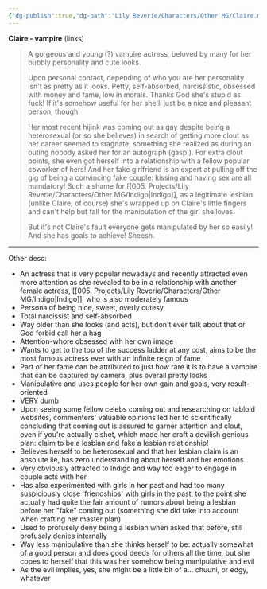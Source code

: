```yaml
---
{"dg-publish":true,"dg-path":"Lily Reverie/Characters/Other MG/Claire.md","permalink":"/lily-reverie/characters/other-mg/claire/","created":"2024-01-20T04:33:51.247-03:00","updated":"2024-01-20T04:33:51.247-03:00"}
---
```


**Claire - vampire**
(links)

> A gorgeous and young (?) vampire actress, beloved by many for her bubbly personality and cute looks.
> 
> Upon personal contact, depending of who you are her personality isn't as pretty as it looks. Petty, self-absorbed, narcissistic, obsessed with money and fame, low in morals. Thanks God she's stupid as fuck! If it's somehow useful for her she'll just be a nice and pleasant person, though.
> 
> Her most recent hijink was coming out as gay despite being a heterosexual (or so she believes) in search of getting more clout as her career seemed to stagnate, something she realized as during an outing nobody asked her for an autograph (gasp!). For extra clout points, she even got herself into a relationship with a fellow popular coworker of hers! And her fake girlfriend is an expert at pulling off the gig of being a convincing fake couple: kissing and having sex are all mandatory! Such a shame for [[005. Projects/Lily Reverie/Characters/Other MG/Indigo\|Indigo]], as a legitimate lesbian (unlike Claire, of course) she's wrapped up on Claire's little fingers and can't help but fall for the manipulation of the girl she loves.
> 
> But it's not Claire's fault everyone gets manipulated by her so easily! And she has goals to achieve! Sheesh.

---

Other desc:

* An actress that is very popular nowadays and recently attracted even more attention as she revealed to be in a relationship with another female actress, [[005. Projects/Lily Reverie/Characters/Other MG/Indigo\|Indigo]], who is also moderately famous
* Persona of being nice, sweet, overly cutesy
* Total narcissist and self-absorbed
* Way older than she looks (and acts), but don't ever talk about that or God forbid call her a hag
* Attention-whore obsessed with her own image
* Wants to get to the top of the success ladder at any cost, aims to be the most famous actress ever with an infinite reign of fame
* Part of her fame can be attributed to just how rare it is to have a vampire that can be captured by camera, plus overall pretty looks
* Manipulative and uses people for her own gain and goals, very result-oriented
* VERY dumb
* Upon seeing some fellow celebs coming out and researching on tabloid websites, commenters' valuable opinions led her to scientifically concluding that coming out is assured to garner attention and clout, even if you're actually cishet, which made her craft a devilish genious plan: claim to be a lesbian and fake a lesbian relationship!
* Believes herself to be heterosexual and that her lesbian claim is an absolute lie, has zero understanding about herself and her emotions 
* Very obviously attracted to Indigo and way too eager to engage in couple acts with her
* Has also experimented with girls in her past and had too many suspiciously close 'friendships' with girls in the past, to the point she actually had quite the fair amount of rumors about being a lesbian before her "fake" coming out (something she did take into account when crafting her master plan)
* Used to profusely deny being a lesbian when asked that before, still profusely denies internally
* Way less manipulative than she thinks herself to be: actually somewhat of a good person and does good deeds for others all the time, but she copes to herself that this was her somehow being manipulative and evil
* As the evil implies, yes, she might be a little bit of a... chuuni, or edgy, whatever